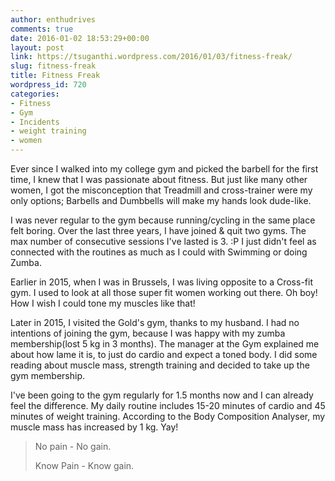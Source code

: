 ```yaml
---
author: enthudrives
comments: true
date: 2016-01-02 18:53:29+00:00
layout: post
link: https://tsuganthi.wordpress.com/2016/01/03/fitness-freak/
slug: fitness-freak
title: Fitness Freak
wordpress_id: 720
categories:
- Fitness
- Gym
- Incidents
- weight training
- women
---
```


Ever since I walked into my college gym and picked the barbell for the first time, I knew that I was passionate about fitness. But just like many other women, I got the misconception that Treadmill and cross-trainer were my only options; Barbells and Dumbbells will make my hands look dude-like.

I was never regular to the gym because running/cycling in the same place felt boring. Over the last three years, I have joined & quit two gyms. The max number of consecutive sessions I've lasted is 3. :P I just didn't feel as connected with the routines as much as I could with Swimming or doing Zumba.

Earlier in 2015, when I was in Brussels, I was living opposite to a Cross-fit gym. I used to look at all those super fit women working out there. Oh boy! How I wish I could tone my muscles like that!

Later in 2015, I visited the Gold's gym, thanks to my husband. I had no intentions of joining the gym, because I was happy with my zumba membership(lost 5 kg in 3 months). The manager at the Gym explained me about how lame it is, to just do cardio and expect a toned body. I did some reading about muscle mass, strength training and decided to take up the gym membership.

I've been going to the gym regularly for 1.5 months now and I can already feel the difference. My daily routine includes 15-20 minutes of cardio and 45 minutes of weight training. According to the Body Composition Analyser, my muscle mass has increased by 1 kg. Yay!


<blockquote>No pain - No gain.

Know Pain - Know gain.</blockquote>

